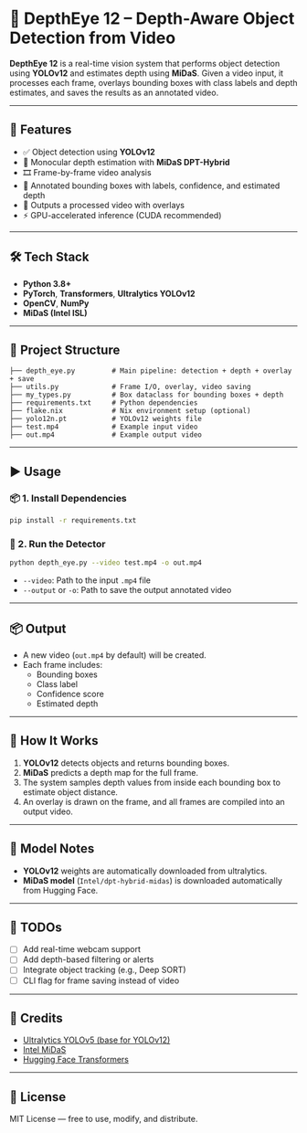 # 🎯 DepthEye 12 – Depth-Aware Object Detection from Video

**DepthEye 12** is a real-time vision system that performs object detection using **YOLOv12** and estimates depth using **MiDaS**. Given a video input, it processes each frame, overlays bounding boxes with class labels and depth estimates, and saves the results as an annotated video.

---

## 🚀 Features

- ✅ Object detection using **YOLOv12**
- 🌊 Monocular depth estimation with **MiDaS DPT-Hybrid**
- 🎞️ Frame-by-frame video analysis
- 🧠 Annotated bounding boxes with labels, confidence, and estimated depth
- 💾 Outputs a processed video with overlays
- ⚡ GPU-accelerated inference (CUDA recommended)

---

## 🛠️ Tech Stack

- **Python 3.8+**
- **PyTorch**, **Transformers**, **Ultralytics YOLOv12**
- **OpenCV**, **NumPy**
- **MiDaS (Intel ISL)**

---

## 📁 Project Structure

```
├── depth_eye.py         # Main pipeline: detection + depth + overlay + save
├── utils.py             # Frame I/O, overlay, video saving
├── my_types.py          # Box dataclass for bounding boxes + depth
├── requirements.txt     # Python dependencies
├── flake.nix            # Nix environment setup (optional)
├── yolo12n.pt           # YOLOv12 weights file
├── test.mp4             # Example input video
├── out.mp4              # Example output video
```

---

## ▶️ Usage

### 📦 1. Install Dependencies

```bash
pip install -r requirements.txt
```

### 🎥 2. Run the Detector

```bash
python depth_eye.py --video test.mp4 -o out.mp4
```

- `--video`: Path to the input `.mp4` file
- `--output` or `-o`: Path to save the output annotated video

---

## 📦 Output

- A new video (`out.mp4` by default) will be created.
- Each frame includes:
  - Bounding boxes
  - Class label
  - Confidence score
  - Estimated depth

---

## 🧠 How It Works

1. **YOLOv12** detects objects and returns bounding boxes.
2. **MiDaS** predicts a depth map for the full frame.
3. The system samples depth values from inside each bounding box to estimate object distance.
4. An overlay is drawn on the frame, and all frames are compiled into an output video.

---

## 🧪 Model Notes

- **YOLOv12** weights are automatically downloaded from ultralytics.
- **MiDaS model** (`Intel/dpt-hybrid-midas`) is downloaded automatically from Hugging Face.

---

## 📌 TODOs

- [ ] Add real-time webcam support
- [ ] Add depth-based filtering or alerts
- [ ] Integrate object tracking (e.g., Deep SORT)
- [ ] CLI flag for frame saving instead of video

---

## 🧠 Credits

- [Ultralytics YOLOv5 (base for YOLOv12)](https://github.com/ultralytics/yolov5)
- [Intel MiDaS](https://github.com/isl-org/MiDaS)
- [Hugging Face Transformers](https://huggingface.co/transformers)

---

## 📄 License

MIT License — free to use, modify, and distribute.

